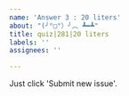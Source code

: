 ```yaml
---
name: 'Answer 3 : 20 liters'
about: "(╯°□°）╯︵ ┻━┻"
title: quiz|281|20 liters
labels: ''
assignees: ''

---
```


Just click 'Submit new issue'.
